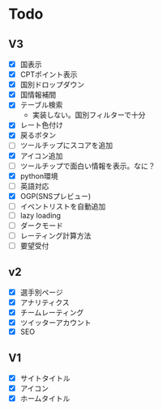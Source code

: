 # Todo

## V3

- [x] 国表示
- [x] CPTポイント表示
- [x] 国別ドロップダウン
- [x] 国情報補間
- [x] テーブル検索
  - 実装しない。国別フィルターで十分
- [x] レート色付け
- [x] 戻るボタン
- [ ] ツールチップにスコアを追加
- [x] アイコン追加
- [ ] ツールチップで面白い情報を表示。なに？
- [x] python環境
- [ ] 英語対応
- [x] OGP(SNSプレビュー)
- [ ] イベントリストを自動追加
- [ ] lazy loading
- [ ] ダークモード
- [ ] レーティング計算方法
- [ ] 要望受付

## v2

- [x] 選手別ページ
- [x] アナリティクス
- [x] チームレーティング
- [x] ツイッターアカウント
- [x] SEO

## V1

- [x] サイトタイトル
- [x] アイコン
- [x] ホームタイトル
